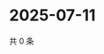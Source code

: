 # 2025-07-11

共 0 条

<!-- BEGIN ZHIHUQUESTIONS -->
<!-- 最后更新时间 Fri Jul 11 2025 03:09:35 GMT+0800 (China Standard Time) -->

<!-- END ZHIHUQUESTIONS -->
